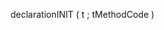 ﻿<!----------------------------------------------------declarationINIT ( t ; tMethodCode ) -> t (Text) -> tMethodCode (Text)-->declarationINIT ( t ; tMethodCode )
